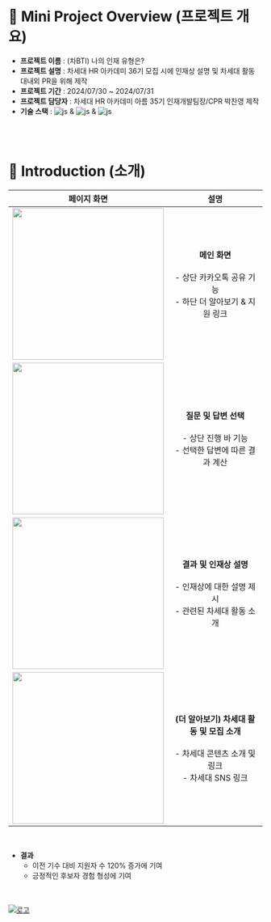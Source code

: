 # 🌟 Mini Project Overview (프로젝트 개요)
- **프로젝트 이름** : (차BTI) 나의 인재 유형은?
- **프로젝트 설명** : 차세대 HR 아카데미 36기 모집 시에 인재상 설명 및 차세대 활동 대내외 PR을 위해 제작
- **프로젝트 기간** : 2024/07/30 ~ 2024/07/31
- **프로젝트 담당자** : 차세대 HR 아카데미 아름 35기 인재개발팀장/CPR 박찬영 제작
- **기술 스택** : ![js](https://img.shields.io/badge/HTML-239120?style=for-the-badge&logo=html5&logoColor=white) & ![js](https://img.shields.io/badge/CSS-239120?&style=for-the-badge&logo=css3&logoColor=white) & ![js](https://img.shields.io/badge/JavaScript-F7DF1E?style=for-the-badge&logo=JavaScript&logoColor=white)

<br/>
<br/>


# 🌟 Introduction (소개)
  |페이지 화면|설명|
  |:--:|:--:|
  |<img src="https://github.com/user-attachments/assets/a644c521-c76a-4a94-9437-ecad53e6ba34" width="300" />|**메인 화면**<br /><br />- 상단 카카오톡 공유 기능<br />- 하단 더 알아보기 & 지원 링크|
  |<img src="https://github.com/user-attachments/assets/9d87317b-e7ee-4d7f-a996-112f4ba18eae" width="300" />|**질문 및 답변 선택**<br /><br />- 상단 진행 바 기능<br />- 선택한 답변에 따른 결과 계산|
  |<img src="https://github.com/user-attachments/assets/d79545ca-1c49-4e8e-893c-f88edac58154" width="300" />|**결과 및 인재상 설명**<br /><br />- 인재상에 대한 설명 제시<br />- 관련된 차세대 활동 소개|
  |<img src="https://github.com/user-attachments/assets/2c022fe5-1a0c-4f58-8e94-e6d7b7c275d0" width="300" />|**(더 알아보기) 차세대 활동 및 모집 소개**<br /><br />- 차세대 콘텐츠 소개 및 링크<br />- 차세대 SNS 링크|
<br/>

- **결과**
  - 이전 기수 대비 지원자 수 120% 증가에 기여
  - 긍정적인 후보자 경험 형성에 기여

<br/>
<br/>

<a display="block" href="https://www.instagram.com/next_hr_academy/" target="_blank">
  <img src="https://github.com/user-attachments/assets/4d5274be-da3e-4bd2-8b3c-c3dbe9c12a1a" alt="로고"/>
</a>
